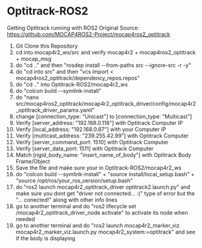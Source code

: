 # Optitrack-ROS2
Getting Optitrack running with ROS2
Original Source: https://github.com/MOCAP4ROS2-Project/mocap4ros2_optitrack

1. Git Clone this Repository
2. cd into mocap4r2_ws/src and verify mocap4r2 + mocap4ros2_optitrack + mocap_msg
3. do "cd .." and then "rosdep install --from-paths src --ignore-src -r -y"
4. do "cd into src" and then "vcs import < mocap4ros2_optitrack/dependency_repos.repos"
5. do "cd .." into Optitrack-ROS2/mocap4r2_ws
6. do "colcon build --symlink-install"
7. do "nano src/mocap4ros2_optitrack/mocap4r2_optitrack_driver/config/mocap4r2_optitrack_driver_params.yaml"
8. change [connection_type: "Unicast"] to [connection_type: "Multicast"]
9. Verify [server_address: "192.168.0.118"] with Optitrack Computer IP
10. Verify [local_address: "192.168.0.87"] with your Computer IP
11. Verify [multicast_address: "239.255.42.99"] with Optitrack Computer
12. Verify [server_command_port: 1510] with Optitrack Computer
13. Verify [server_data_port: 1511] with Optitrack Computer
14. Match [rigid_body_name: "insert_name_of_body"] with Optitrack Body Frame/Object
15. Save the file and make sure your in Optitrack-ROS2/mocap4r2_ws
16. do "colcon build --symlink-install" + "source install/local_setup.bash" + "source /opt/ros/your_ros_version/setup.bash"
17. do "ros2 launch mocap4r2_optitrack_driver optitrack2.launch.py" and make sure you dont get "driver not connected... :(" type of error but the "... conected!" along with other info lines
18. go to another terminal and do "ros2 lifecycle set /mocap4r2_optitrack_driver_node activate" to activate its node when needed
19. go to another terminal and do "ros2 launch mocap4r2_marker_viz mocap4r2_marker_viz.launch.py mocap4r2_system:=optitrack" and see if the body is displaying
 
